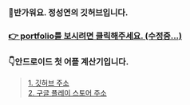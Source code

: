 ### 👋반가워요. 정성연의 깃허브입니다.   
      
### <a href="https://devjsy0897.github.io/devjsy0897/Main">👉 portfolio를 보시려면 클릭해주세요. (수정중...) </a>

### 👇안드로이드 첫 어플 계산기입니다.      
> <a href="https://github.com/devjsy0897/Cal">1. 깃허브 주소</a>      
> <a href="https://play.google.com/store/apps/details?id=com.jsy.cal&hl=ko">2. 구글 플레이 스토어 주소</a>
